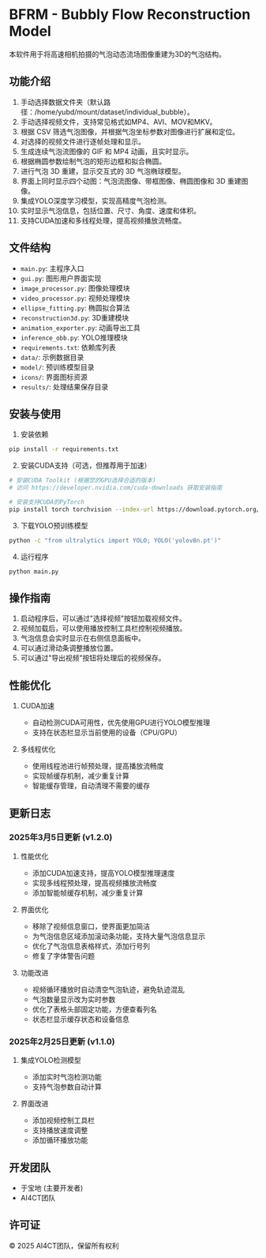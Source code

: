 # BFRM - Bubbly Flow Reconstruction Model

本软件用于将高速相机拍摄的气泡动态流场图像重建为3D的气泡结构。

## 功能介绍
1. 手动选择数据文件夹（默认路径：/home/yubd/mount/dataset/individual_bubble）。
2. 手动选择视频文件，支持常见格式如MP4、AVI、MOV和MKV。
3. 根据 CSV 筛选气泡图像，并根据气泡坐标参数对图像进行扩展和定位。
4. 对选择的视频文件进行逐帧处理和显示。
5. 生成连续气泡流图像的 GIF 和 MP4 动画，且实时显示。
6. 根据椭圆参数绘制气泡的矩形边框和拟合椭圆。
7. 进行气泡 3D 重建，显示交互式的 3D 气泡椭球模型。
8. 界面上同时显示四个动图：气泡流图像、带框图像、椭圆图像和 3D 重建图像。
9. 集成YOLO深度学习模型，实现高精度气泡检测。
10. 实时显示气泡信息，包括位置、尺寸、角度、速度和体积。
11. 支持CUDA加速和多线程处理，提高视频播放流畅度。

## 文件结构 
- `main.py`: 主程序入口
- `gui.py`: 图形用户界面实现
- `image_processor.py`: 图像处理模块
- `video_processor.py`: 视频处理模块
- `ellipse_fitting.py`: 椭圆拟合算法
- `reconstruction3d.py`: 3D重建模块
- `animation_exporter.py`: 动画导出工具
- `inference_obb.py`: YOLO推理模块
- `requirements.txt`: 依赖库列表
- `data/`: 示例数据目录
- `model/`: 预训练模型目录
- `icons/`: 界面图标资源
- `results/`: 处理结果保存目录

## 安装与使用
1. 安装依赖
```bash
pip install -r requirements.txt
```

2. 安装CUDA支持（可选，但推荐用于加速）
```bash
# 安装CUDA Toolkit (根据您的GPU选择合适的版本)
# 访问 https://developer.nvidia.com/cuda-downloads 获取安装指南

# 安装支持CUDA的PyTorch
pip install torch torchvision --index-url https://download.pytorch.org/whl/cu118
```

3. 下载YOLO预训练模型
```bash
python -c "from ultralytics import YOLO; YOLO('yolov8n.pt')"
```

4. 运行程序
```bash
python main.py
```

## 操作指南
1. 启动程序后，可以通过"选择视频"按钮加载视频文件。
2. 视频加载后，可以使用播放控制工具栏控制视频播放。
3. 气泡信息会实时显示在右侧信息面板中。
4. 可以通过滑动条调整播放位置。
5. 可以通过"导出视频"按钮将处理后的视频保存。

## 性能优化
1. CUDA加速
   - 自动检测CUDA可用性，优先使用GPU进行YOLO模型推理
   - 支持在状态栏显示当前使用的设备（CPU/GPU）

2. 多线程优化
   - 使用线程池进行帧预处理，提高播放流畅度
   - 实现帧缓存机制，减少重复计算
   - 智能缓存管理，自动清理不需要的缓存

## 更新日志

### 2025年3月5日更新 (v1.2.0)
1. 性能优化
   - 添加CUDA加速支持，提高YOLO模型推理速度
   - 实现多线程预处理，提高视频播放流畅度
   - 添加智能帧缓存机制，减少重复计算

2. 界面优化
   - 移除了视频信息窗口，使界面更加简洁
   - 为气泡信息区域添加滚动条功能，支持大量气泡信息显示
   - 优化了气泡信息表格样式，添加行号列
   - 修复了字体警告问题

3. 功能改进
   - 视频循环播放时自动清空气泡轨迹，避免轨迹混乱
   - 气泡数量显示改为实时参数
   - 优化了表格头部固定功能，方便查看列名
   - 状态栏显示缓存状态和设备信息

### 2025年2月25日更新 (v1.1.0)
1. 集成YOLO检测模型
   - 添加实时气泡检测功能
   - 支持气泡参数自动计算

2. 界面改进
   - 添加视频控制工具栏
   - 支持播放速度调整
   - 添加循环播放功能

## 开发团队
- 于宝地 (主要开发者)
- AI4CT团队

## 许可证
© 2025 AI4CT团队，保留所有权利 